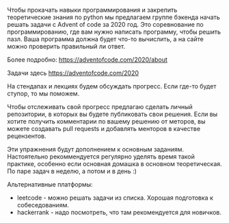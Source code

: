 Чтобы прокачать навыки программирования и закрепить теоретические знания по python мы предлагаем группе бэкенда начать решать задачи c Advent of code за 2020 год. Это соревнование по программированию, где вам нужно написать программу, чтобы решить пазл.  Ваша программа должна будет что-то вычислить, а на сайте можно проверить правильный ли ответ. 

Более подробно:
https://adventofcode.com/2020/about

Задачи здесь
https://adventofcode.com/2020

На стендапах и лекциях будем обсуждать прогресс. Если где-то будет ступор, то мы поможем.

Чтобы отслеживать свой прогресс предлагаю сделать личный репозитории, в которых вы будете публиковать свои решения. Если вы хотите получить комментарии по вашему решению от меторов, вы можете создавать pull requests и добавлять менторов в качестве рецензентов.

Эти упражнения будут дополнением к основным заданиям. Настоятельно рекоммендуется регулярно уделять время такой практике, особенно если основная домашка в основном теоретическая. 
По паре задач в неделю, а потом и в день :)

Альтернативные платформы:
* leetcode - можно решать задачи из списка. Хорошая подготовка к собеседованиям. 
* hackerrank - надо посмотреть, что там рекомендуется для новичков.